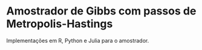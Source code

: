 # Amostrador de Gibbs com passos de Metropolis-Hastings

Implementações em R, Python e Julia para o amostrador.
